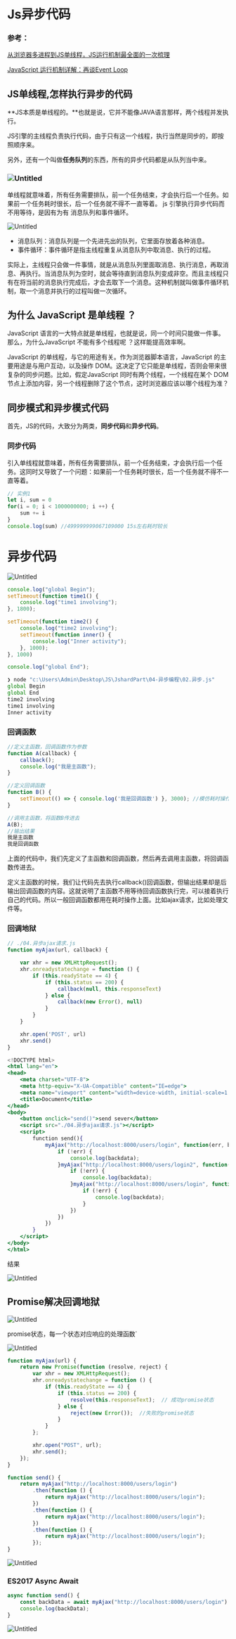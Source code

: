 # Js异步代码

### 参考：

[从浏览器多进程到JS单线程，JS运行机制最全面的一次梳理](https://segmentfault.com/a/1190000012925872)

[JavaScript 运行机制详解：再谈Event Loop](http://www.ruanyifeng.com/blog/2014/10/event-loop.html)

## JS单线程,**怎样执行异步的代码**

**JS本质是单线程的。**也就是说，它并不能像JAVA语言那样，两个线程并发执行。

JS引擎的主线程负责执行代码，由于只有这一个线程，执行当然是同步的，即按照顺序来。

另外，还有一个叫做**任务队列**的东西，所有的异步代码都是从队列当中来。

### ![Untitled](https://typora-1300715298.cos.ap-shanghai.myqcloud.com/uPic/Untitled.png)

单线程就意味着，所有任务需要排队，前一个任务结束，才会执行后一个任务。如果前一个任务耗时很长，后一个任务就不得不一直等着。
js 引擎执行异步代码而不用等待，是因有为有 消息队列和事件循环。

![Untitled](https://typora-1300715298.cos.ap-shanghai.myqcloud.com/uPic/Untitled%201.png)

- 消息队列：消息队列是一个先进先出的队列，它里面存放着各种消息。
- 事件循环：事件循环是指主线程重复从消息队列中取消息、执行的过程。

实际上，主线程只会做一件事情，就是从消息队列里面取消息、执行消息，再取消息、再执行。当消息队列为空时，就会等待直到消息队列变成非空。而且主线程只有在将当前的消息执行完成后，才会去取下一个消息。这种机制就叫做事件循环机制，取一个消息并执行的过程叫做一次循环。

## 为什么 JavaScript 是单线程 ？

JavaScript 语言的一大特点就是单线程，也就是说，同一个时间只能做一件事。那么，为什么JavaScript 不能有多个线程呢 ？这样能提高效率啊。

JavaScript 的单线程，与它的用途有关。作为浏览器脚本语言，JavaScript 的主要用途是与用户互动，以及操作 DOM。这决定了它只能是单线程，否则会带来很复杂的同步问题。比如，假定JavaScript 同时有两个线程，一个线程在某个 DOM 节点上添加内容，另一个线程删除了这个节点，这时浏览器应该以哪个线程为准？

## 同步模式和异步模式代码

首先，JS的代码，大致分为两类，**同步代码**和**异步代码**。

### 同步代码

引入单线程就意味着，所有任务需要排队，前一个任务结束，才会执行后一个任务。这同时又导致了一个问题：如果前一个任务耗时很长，后一个任务就不得不一直等着。

```jsx
// 实例1
let i, sum = 0
for(i = 0; i < 1000000000; i ++) {
    sum += i
}
console.log(sum) //499999999067109000 15s左右耗时较长

```

# 异步代码

![Untitled](https://typora-1300715298.cos.ap-shanghai.myqcloud.com/uPic/Untitled%202.png)

```jsx
console.log("global Begin");
setTimeout(function time1() {
    console.log("time1 involving");
}, 1800);

setTimeout(function time2() {
    console.log("time2 involving");
    setTimeout(function inner() {
		console.log("Inner activity");
	}, 1000);
}, 1000)

console.log("global End");

❯ node "c:\Users\Admin\Desktop\JS\JshardPart\04-异步编程\02.异步.js"
global Begin
global End
time2 involving
time1 involving
Inner activity
```

### 回调函数

```jsx
//定义主函数，回调函数作为参数
function A(callback) {
	callback();
	console.log("我是主函数");
}

//定义回调函数
function B() {
    setTimeout(() => { console.log('我是回调函数') }, 3000); //模仿耗时操作
}

//调用主函数，将函数B传进去
A(B);
//输出结果
我是主函数
我是回调函数
```

上面的代码中，我们先定义了主函数和回调函数，然后再去调用主函数，将回调函数传进去。

定义主函数的时候，我们让代码先去执行callback()回调函数，但输出结果却是后输出回调函数的内容。这就说明了主函数不用等待回调函数执行完，可以接着执行自己的代码。所以一般回调函数都用在耗时操作上面。比如ajax请求，比如处理文件等。

### 回调地狱

```jsx
// ./04.异步ajax请求.js
function myAjax(url, callback) {

    var xhr = new XMLHttpRequest();
    xhr.onreadystatechange = function () {
        if (this.readyState == 4) {
            if (this.status == 200) {
                callback(null, this.responseText)
            } else {
                callback(new Error(), null)
            }
        }
    }

    xhr.open('POST', url)
    xhr.send()
}
```

```jsx
<!DOCTYPE html>
<html lang="en">
<head>
    <meta charset="UTF-8">
    <meta http-equiv="X-UA-Compatible" content="IE=edge">
    <meta name="viewport" content="width=device-width, initial-scale=1.0">
    <title>Document</title>
</head>
<body>
    <button onclick="send()">send sever</button>
    <script src="./04.异步ajax请求.js"></script>
    <script>
        function send(){
            myAjax("http://localhost:8000/users/login", function(err, backdata){
                if (!err) {
                    console.log(backdata);
                }myAjax("http://localhost:8000/users/login2", function(err, backdata){
                    if (!err) {
                        console.log(backdata);
                    }myAjax("http://localhost:8000/users/login", function(err, backdata){
                        if (!err) {
                            console.log(backdata);
                        }
                    })
                })
            })
        }
    </script>
</body>
</html>
```

结果

![Untitled](https://typora-1300715298.cos.ap-shanghai.myqcloud.com/uPic/Untitled%203.png)

## Promise解决回调地狱

![Untitled](https://typora-1300715298.cos.ap-shanghai.myqcloud.com/uPic/Untitled%204.png)

promise状态，每一个状态对应响应的处理函数`

![Untitled](https://typora-1300715298.cos.ap-shanghai.myqcloud.com/uPic/Untitled%205.png)

```jsx
function myAjax(url) {
	return new Promise(function (resolve, reject) {
		var xhr = new XMLHttpRequest();
		xhr.onreadystatechange = function () {
			if (this.readyState == 4) {
				if (this.status == 200) {
					resolve(this.responseText);  // 成功promise状态
				} else {
					reject(new Error());  //失败的promise状态
				}
			}
		};

		xhr.open("POST", url);
		xhr.send();
	});
}
```

```jsx
function send() {
	return myAjax("http://localhost:8000/users/login")
		.then(function () {
			return myAjax("http://localhost:8000/users/login");
		})
		.then(function () {
			return myAjax("http://localhost:8000/users/login");
		})
		.then(function () {
			return myAjax("http://localhost:8000/users/login");
		});
}
```

![Untitled](https://typora-1300715298.cos.ap-shanghai.myqcloud.com/uPic/Untitled%206.png)

### ES2017 Async Await

```jsx
async function send() {
    const backData = await myAjax("http://localhost:8000/users/login")
    console.log(backData);
}
```

![Untitled](https://typora-1300715298.cos.ap-shanghai.myqcloud.com/uPic/Untitled%207.png)